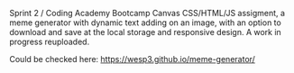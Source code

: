 Sprint 2 / Coding Academy Bootcamp
Canvas CSS/HTML/JS assigment, a meme generator with dynamic text adding on an image, with an option to download and save at the local storage and responsive design. 
A work in progress reuploaded.

Could be checked here: https://wesp3.github.io/meme-generator/
